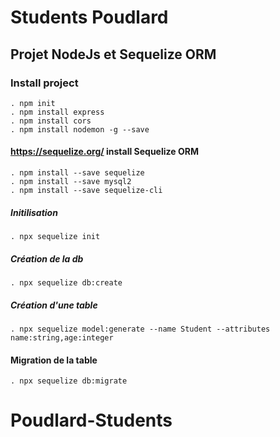# Students Poudlard
## Projet NodeJs et Sequelize ORM

### Install project
    . npm init
    . npm install express
    . npm install cors
    . npm install nodemon -g --save
   
#### https://sequelize.org/ install Sequelize ORM
    . npm install --save sequelize
    . npm install --save mysql2
    . npm install --save sequelize-cli

##### Initilisation 
    . npx sequelize init
##### Création de la db
    . npx sequelize db:create
##### Création d'une table
    . npx sequelize model:generate --name Student --attributes name:string,age:integer
#### Migration de la table
    . npx sequelize db:migrate


# Poudlard-Students
